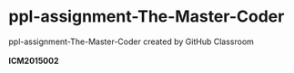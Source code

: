 # ppl-assignment-The-Master-Coder
ppl-assignment-The-Master-Coder created by GitHub Classroom <br /><br />
                                       **ICM2015002**

